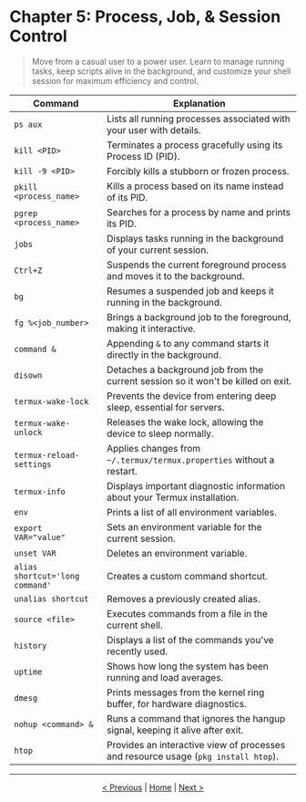# Chapter 5: Process, Job, & Session Control

> Move from a casual user to a power user. Learn to manage running tasks, keep scripts alive in the background, and customize your shell session for maximum efficiency and control.

| Command                         | Explanation                                                              |
| ------------------------------- | ------------------------------------------------------------------------ |
| `ps aux`                        | Lists all running processes associated with your user with details.      |
| `kill <PID>`                    | Terminates a process gracefully using its Process ID (PID).              |
| `kill -9 <PID>`                 | Forcibly kills a stubborn or frozen process.                             |
| `pkill <process_name>`          | Kills a process based on its name instead of its PID.                    |
| `pgrep <process_name>`          | Searches for a process by name and prints its PID.                       |
| `jobs`                          | Displays tasks running in the background of your current session.        |
| `Ctrl+Z`                        | Suspends the current foreground process and moves it to the background.  |
| `bg`                            | Resumes a suspended job and keeps it running in the background.          |
| `fg %<job_number>`              | Brings a background job to the foreground, making it interactive.        |
| `command &`                     | Appending `&` to any command starts it directly in the background.       |
| `disown`                        | Detaches a background job from the current session so it won't be killed on exit. |
| `termux-wake-lock`              | Prevents the device from entering deep sleep, essential for servers.     |
| `termux-wake-unlock`            | Releases the wake lock, allowing the device to sleep normally.           |
| `termux-reload-settings`        | Applies changes from `~/.termux/termux.properties` without a restart.    |
| `termux-info`                   | Displays important diagnostic information about your Termux installation. |
| `env`                           | Prints a list of all environment variables.                              |
| `export VAR="value"`            | Sets an environment variable for the current session.                    |
| `unset VAR`                     | Deletes an environment variable.                                         |
| `alias shortcut='long command'` | Creates a custom command shortcut.                                       |
| `unalias shortcut`              | Removes a previously created alias.                                      |
| `source <file>`                 | Executes commands from a file in the current shell.                      |
| `history`                       | Displays a list of the commands you've recently used.                    |
| `uptime`                        | Shows how long the system has been running and load averages.            |
| `dmesg`                         | Prints messages from the kernel ring buffer, for hardware diagnostics.   |
| `nohup <command> &`             | Runs a command that ignores the hangup signal, keeping it alive after exit. |
| `htop`                          | Provides an interactive view of processes and resource usage (`pkg install htop`). |

---
<p align="center">
  <a href="./chapter_04.md">< Previous</a> | <a href="./README.md">Home</a> | <a href="./chapter_06.md">Next ></a>
</p>
